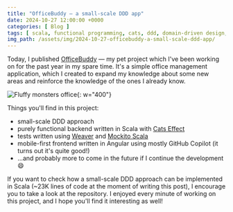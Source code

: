 ```yaml
---
title: "OfficeBuddy — a small-scale DDD app"
date: 2024-10-27 12:00:00 +0000
categories: [ Blog ]
tags: [ scala, functional programming, cats, ddd, domain-driven design, projects ]     # TAG names should always be lowercase
img_path: /assets/img/2024-10-27-officebuddy-a-small-scale-ddd-app/
---
```


Today, I published [OfficeBuddy](https://github.com/AvaPL/OfficeBuddy) — my pet project which I've been working on for
the past year in my spare time. It's a simple office management application, which I created to expand my knowledge
about some new areas and reinforce the knowledge of the ones I already know.

![Fluffy monsters office](fluffy_monsters_office.jpg){: w="400"}

Things you'll find in this project:

- small-scale DDD approach
- purely functional backend written in Scala with [Cats Effect](https://typelevel.org/cats-effect/)
- tests written using [Weaver](https://disneystreaming.github.io/weaver-test/)
  and [Mockito Scala](https://github.com/mockito/mockito-scala)
- mobile-first frontend written in Angular using mostly GitHub Copilot (it turns out it's quite good!)
- ...and probably more to come in the future if I continue the development 😄

If you want to check how a small-scale DDD approach can be implemented in Scala (~23K lines of code at the moment of
writing this post), I encourage you to take a look at the repository. I enjoyed every minute of working on this project,
and I hope you'll find it interesting as well!
